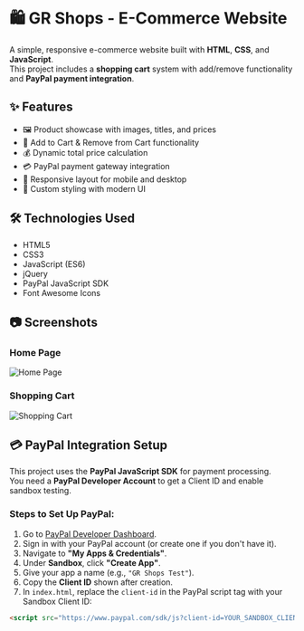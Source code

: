 
# 🛍️ GR Shops - E-Commerce Website

A simple, responsive e-commerce website built with **HTML**, **CSS**, and **JavaScript**.  
This project includes a **shopping cart** system with add/remove functionality and **PayPal payment integration**.

## ✨ Features

- 🖼️ Product showcase with images, titles, and prices
- 🛒 Add to Cart & Remove from Cart functionality
- 💰 Dynamic total price calculation
- 💳 PayPal payment gateway integration
- 📱 Responsive layout for mobile and desktop
- 🎨 Custom styling with modern UI

## 🛠️ Technologies Used

- HTML5
- CSS3
- JavaScript (ES6)
- jQuery
- PayPal JavaScript SDK
- Font Awesome Icons

## 📷 Screenshots

### Home Page
![Home Page](./screenshots/homepage.png)

### Shopping Cart
![Shopping Cart](./screenshots/cart.png)

## 💳 PayPal Integration Setup

This project uses the **PayPal JavaScript SDK** for payment processing.  
You need a **PayPal Developer Account** to get a Client ID and enable sandbox testing.

### Steps to Set Up PayPal:

1. Go to [PayPal Developer Dashboard](https://developer.paypal.com/).  
2. Sign in with your PayPal account (or create one if you don't have it).  
3. Navigate to **"My Apps & Credentials"**.  
4. Under **Sandbox**, click **"Create App"**.  
5. Give your app a name (e.g., `"GR Shops Test"`).  
6. Copy the **Client ID** shown after creation.  
7. In `index.html`, replace the `client-id` in the PayPal script tag with your Sandbox Client ID:

```html
<script src="https://www.paypal.com/sdk/js?client-id=YOUR_SANDBOX_CLIENT_ID&currency=USD"></script>







